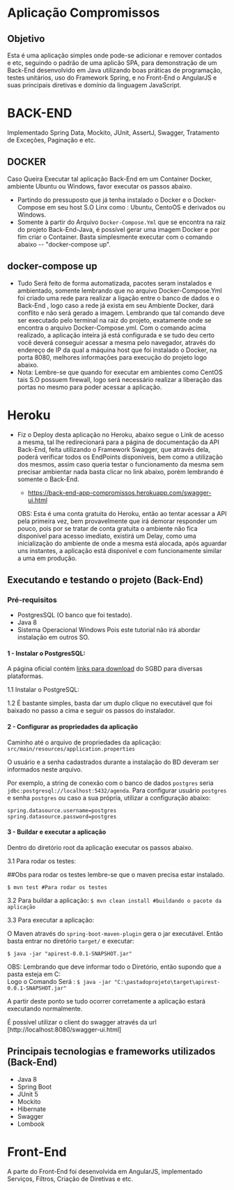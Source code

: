 # Aplicação Compromissos

## Objetivo
Esta é uma aplicação simples onde pode-se adicionar e remover contados e etc, seguindo o padrão de uma aplicão SPA, para demonstração de um Back-End desenvolvido em Java utilizando boas práticas de programação, testes unitários, uso do Framework Spring, e no Front-End o AngularJS e suas principais diretivas e domínio da linguagem JavaScript.

# BACK-END
Implementado Spring Data, Mockito, JUnit, AssertJ, Swagger, Tratamento de Exceções, Paginação e etc.

## DOCKER
Caso Queira Executar tal aplicação Back-End em um Container Docker, ambiente Ubuntu ou Windows, favor executar os passos abaixo.
- Partindo do pressuposto que já tenha instalado o Docker e o Docker-Compose em seu host S.O Linx como : Ubuntu, CentoOS e derivados ou Windows.
 - Somente  à partir do Arquivo `Docker-Compose.Yml` que se encontra na raiz do projeto Back-End-Java, é possível gerar uma imagem Docker e por fim criar o Container.
Basta simplesmente executar com o comando abaixo -- "docker-compose up".

## docker-compose up
* Tudo Será feito de forma automatizada, pacotes seram instalados e ambientado, somente lembrando que no arquivo Docker-Compose.Yml foi criado uma rede para realizar a ligação entre o banco de dados e o Back-End , logo caso a rede já exista em seu Ambiente Docker, dará conflito e não será gerado a imagem. Lembrando que tal comando deve ser executado pelo terminal na raiz do projeto, exatamente onde se encontra o arquivo Docker-Compose.yml. Com o comando acima realizado, a aplicação inteira já está configurada e se tudo deu certo você deverá conseguir acessar a mesma pelo navegador, através do endereço de IP da qual a máquina host que foi instalado o Docker, na porta 8080, melhores informações para execução do projeto logo abaixo.
* Nota: Lembre-se que quando for executar em ambientes como CentOS tais S.O possuem firewall, logo será necessário realizar a liberação das portas no mesmo para poder acessar a aplicação. 

# Heroku
* Fiz o Deploy desta aplicação no Heroku, abaixo segue o Link de acesso a mesma, tal lhe redirecionará para a página de documentação da API Back-End, feita utilizando o Framework Swagger, que através dela, poderá verificar todos os EndPoints disponíveis, bem como a utilização dos mesmos, assim caso queria testar o funcionamento da mesma sem precisar ambientar nada basta clicar no link abaixo, porém lembrando é somente o Back-End.

    * https://back-end-app-compromissos.herokuapp.com/swagger-ui.html  
    
   OBS: Esta é uma conta gratuita do Heroku, então ao tentar acessar a API pela primeira vez, bem provavelmente que irá demorar responder um pouco, pois por se tratar de conta gratuita o ambiente não fica disponível para acesso imediato, existirá um Delay, como uma inicialização do ambiente de onde a mesma está alocada, após aguardar uns instantes, a aplicação está disponível e com funcionamente similar a uma em produção.

## Executando e testando o projeto (Back-End)

### Pré-requisitos
* PostgresSQL (O banco que foi testado).
* Java 8
* Sistema Operacional Windows Pois este tutorial não irá abordar instalação em outros SO.

#### 1 - Instalar o PostgresSQL:

A página oficial contém [links para download](https://www.postgresql.org/download/) do SGBD para diversas plataformas.


1.1 Instalar o PostgreSQL:

1.2 É bastante simples, basta dar um duplo clique no executável que foi baixado no passo a cima e seguir os passos do instalador.

#### 2 - Configurar as propriedades da aplicação 

Caminho até o arquivo de propriedades da aplicação:
`src/main/resources/application.properties`

O usuário e a senha cadastrados durante a instalação do BD deveram ser informados neste arquivo.  

Por exemplo, a string de conexão com o banco de dados `postgres`
seria `jdbc:postgresql://localhost:5432/agenda`. Para configurar usuário `postgres` e senha `postgres`
ou caso a sua própria, utilizar a configuração abaixo: 

`spring.datasource.username=postgres`
`spring.datasource.password=postgres`

#### 3 - Buildar e executar a aplicação

Dentro do diretório root da aplicação executar os passos abaixo.

3.1 Para rodar os testes:

##Obs para rodar os testes lembre-se que o maven precisa estar instalado. 

`$ mvn test #Para rodar os testes`

3.2 Para buildar a aplicação:
`$ mvn clean install #buildando o pacote da aplicação`

3.3 Para executar a aplicação:

O Maven através do `spring-boot-maven-plugin` gera o jar executável.
Então basta entrar no diretório `target/` e executar:

`$ java -jar "apirest-0.0.1-SNAPSHOT.jar"`

OBS: Lembrando que deve informar todo o Diretório, então supondo que a pasta esteja em C:\
Logo o Comando Será : 
`$ java -jar "C:\pastadoprojeto\target\apirest-0.0.1-SNAPSHOT.jar"`

A partir deste ponto se tudo ocorrer corretamente a aplicação estará executando normalmente. 

É possível utilizar o client do swagger através da url [http://localhost:8080/swagger-ui.html]

## Principais tecnologias e frameworks utilizados (Back-End)

- Java 8
- Spring Boot 
- JUnit 5
- Mockito
- Hibernate
- Swagger
- Lombook

# Front-End
A parte do Front-End foi desenvolvida em AngularJS, implementado Serviços, Filtros, Criação de Diretivas e etc.
